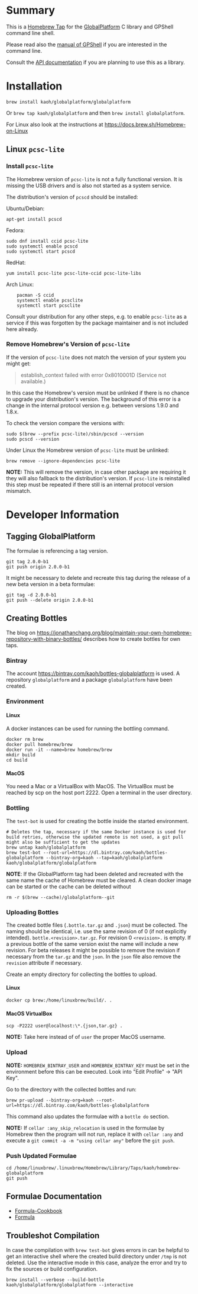 # Summary

This is a [Homebrew Tap](https://docs.brew.sh/Taps) for the [GlobalPlatform](https://kaoh.github.io/globalplatform/) C library and GPShell command line shell.

Please read also the [manual of GPShell]( https://github.com/kaoh/globalplatform/blob/master/gpshell/src/gpshell.1.md) if you are interested in the command line.

Consult the [API documentation](https://kaoh.github.io/globalplatform/api/index.html) if you are planning to use this as a library.

# Installation

`brew install kaoh/globalplatform/globalplatform`

Or `brew tap kaoh/globalplatform` and then `brew install globalplatform`.

For Linux also look at the instructions at https://docs.brew.sh/Homebrew-on-Linux

## Linux `pcsc-lite`

### Install `pcsc-lite`

The Homebrew version of `pcsc-lite` is not a fully functional version. It is missing the USB drivers and is also not started as a system service.

The distribution's version of `pcscd` should be installed:

Ubuntu/Debian:

    apt-get install pcscd

Fedora:

    sudo dnf install ccid pcsc-lite
    sudo systemctl enable pcscd
    sudo systemctl start pcscd

RedHat:

    yum install pcsc-lite pcsc-lite-ccid pcsc-lite-libs

Arch Linux:

        pacman -S ccid    
        systemctl enable pcsclite
        systemctl start pcsclite

Consult your distribution for any other steps, e.g. to enable `pcsc-lite` as a service if this was forgotten by the package maintainer and is not included here already.

### Remove Homebrew's Version of `pcsc-lite`

If the version of `pcsc-lite` does not match the version of your system you might
get:

> establish_context failed with error 0x8010001D (Service not available.)

In this case the Homebrew's version must be unlinked if there is no chance to upgrade your distribution's version. The background of this error is a change in the internal protocol version e.g. between versions 1.9.0 and 1.8.x.

To check the version compare the versions with:

~~~
sudo $(brew --prefix pcsc-lite)/sbin/pcscd --version
sudo pcscd --version
~~~

Under Linux the Homebrew version of `pcsc-lite` must be unlinked:

    brew remove --ignore-dependencies pcsc-lite

__NOTE:__ This will remove the version, in case other package are requiring it they will also fallback to the distribution's version. If `pcsc-lite` is reinstalled this step must be repeated if there still is an internal protocol version mismatch.

# Developer Information

## Tagging GlobalPlatform

The formulae is referencing a tag version.

~~~
git tag 2.0.0-b1
git push origin 2.0.0-b1
~~~

It might be necessary to delete and recreate this tag during the release of a new beta version in a beta formulae:

~~~
git tag -d 2.0.0-b1
git push --delete origin 2.0.0-b1
~~~  

## Creating Bottles

The blog on https://jonathanchang.org/blog/maintain-your-own-homebrew-repository-with-binary-bottles/ describes how to create bottles for own taps.

### Bintray

The account https://bintray.com/kaoh/bottles-globalplatform is used. A repository `globalplatform` and a package `globalplatform` have been created.

### Environment

#### Linux

A docker instances can be used for running the bottling command.

~~~
docker rm brew
docker pull homebrew/brew
docker run -it --name=brew homebrew/brew
mkdir build
cd build
~~~

#### MacOS

You need a Mac or a VirtualBox with MacOS. The VirtualBox must be reached by scp on the host port 2222. Open a terminal in the user directory.

### Bottling

The `test-bot` is used for creating the bottle inside the started environment.

~~~
# Deletes the tap, necessary if the same Docker instance is used for build retries, otherwise the updated remote is not used, a git pull might also be sufficient to get the updates
brew untap kaoh/globalplatform
brew test-bot --root-url=https://dl.bintray.com/kaoh/bottles-globalplatform --bintray-org=kaoh --tap=kaoh/globalplatform kaoh/globalplatform/globalplatform
~~~

__NOTE__: If the GlobalPlatform tag had been deleted and recreated with the same name the cache of Homebrew must be cleared. A clean docker image can be started or the cache can be deleted without

~~~
rm -r $(brew --cache)/globalplatform--git
~~~

### Uploading Bottles

The created bottle files (`.bottle.tar.gz` and `.json`)  must be collected. The naming should be identical, i.e. use the same revision of 0 (if not explicitly intended).   `bottle.<revision>.tar.gz`. For revision 0 `<revision>.` is empty. If a previous bottle of the same version exist the name will include a new revision. For beta releases it might be possible to remove the revision if necessary from the `tar.gz` and the `json`.  In the `json` file also remove the `revision` attribute if necessary.

Create an empty directory for collecting the bottles to upload.

#### Linux

    docker cp brew:/home/linuxbrew/build/. .

#### MacOS VirtualBox

    scp -P2222 user@localhost:\*.{json,tar.gz} .

__NOTE:__ Take here instead of of `user` the proper MacOS username.

### Upload

__NOTE:__ `HOMEBREW_BINTRAY_USER` and `HOMEBREW_BINTRAY_KEY` must be set in the environment before this can be executed. Look into "Edit Profile" -> "API Key".

Go to the directory with the collected bottles and run:

~~~
brew pr-upload --bintray-org=kaoh --root-url=https://dl.bintray.com/kaoh/bottles-globalplatform
~~~

This command also updates the formulae with a `bottle do` section.

__NOTE:__ If `cellar :any_skip_relocation` is used in the formulae by Homebrew then the program will not run, replace it with `cellar :any`
and execute a `git commit -a -m "using cellar any"` before the `git push`.

### Push Updated Formulae

```
cd /home/linuxbrew/.linuxbrew/Homebrew/Library/Taps/kaoh/homebrew-globalplatform
git push
```

## Formulae Documentation

* [Formula-Cookbook](https://docs.brew.sh/Formula-Cookbook)
* [Formula](https://rubydoc.brew.sh/Formula)

## Troubleshot Compilation

In case the compilation with `brew test-bot` gives errors in can be helpful to get an interactive shell where the
created build directory under `/tmp` is not deleted. Use the interactive mode in this case, analyze the error and try to fix the sources or build configuration.

    brew install --verbose --build-bottle kaoh/globalplatform/globalplatform --interactive
